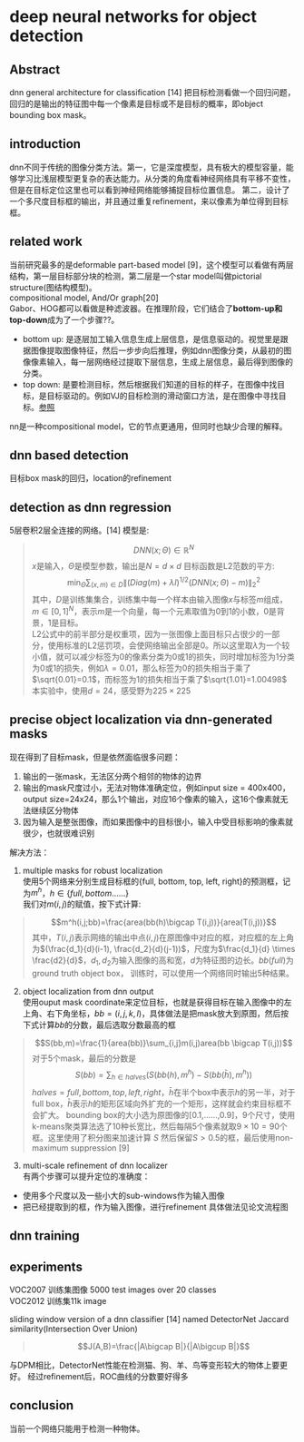 # deep neural networks for object detection

## Abstract
dnn general architecture for classification [14]
把目标检测看做一个回归问题，回归的是输出的特征图中每一个像素是目标或不是目标的概率，即object bounding box mask。

## introduction
dnn不同于传统的图像分类方法。第一，它是深度模型，具有极大的模型容量，能够学习比浅层模型更复杂的表达能力。从分类的角度看神经网络具有平移不变性，但是在目标定位这里也可以看到神经网络能够捕捉目标位置信息。
第二，设计了一个多尺度目标框的输出，并且通过重复refinement，来以像素为单位得到目标框。

## related work
当前研究最多的是deformable part-based model [9]，这个模型可以看做有两层结构，第一层目标部分块的检测，第二层是一个star model叫做pictorial structure(图结构模型)。  
compositional model, And/Or graph[20]  
Gabor、HOG都可以看做是种滤波器。在推理阶段，它们结合了**bottom-up和top-down**成为了一个步骤??。  
- bottom up: 是逐层加工输入信息生成上层信息，是信息驱动的。视觉里是跟据图像提取图像特征，然后一步步向后推理，例如dnn图像分类，从最初的图像像素输入，每一层网络经过提取下层信息，生成上层信息，最后得到图像的分类。  
- top down: 是要检测目标，然后根据我们知道的目标的样子，在图像中找目标，是目标驱动的。例如VJ的目标检测的滑动窗口方法，是在图像中寻找目标。[参照](http://daily.zhihu.com/story/9278873)   

nn是一种compositional model，它的节点更通用，但同时也缺少合理的解释。

## dnn based detection
目标box mask的回归，location的refinement

## detection as dnn regression
5层卷积2层全连接的网络。[14]
模型是:
> $$DNN(x; \Theta) \in \mathbb{R}^N $$
$x$是输入，$\Theta$是模型参数，输出是$N=d \times d$
目标函数是L2范数的平方:
> $$\min_\Theta \sum_{(x,m)\in D} \| (Diag(m) + \lambda I)^{{1}/{2}} (DNN(x;\Theta)-m)\|_2^2$$
其中，$D$是训练集集合，训练集中每一个样本由输入图像$x$与标签$m$组成，$m\in [0,1]^N$，表示$m$是一个向量，每一个元素取值为0到1的小数，0是背景，1是目标。  
L2公式中的前半部分是权重项，因为一张图像上面目标只占很少的一部分，使用标准的L2惩罚项，会使网络输出全部是0。所以这里取$\lambda$为一个较小值，就可以减少标签为0的像素分类为0或1的损失，同时增加标签为1分类为0或1的损失，例如$\lambda=0.01$，那么标签为0的损失相当于乘了$\sqrt{0.01}=0.1$，而标签为1的损失相当于乘了$\sqrt{1.01}=1.00498$  
本实验中，使用$d=24$，感受野为$225\times225$

## precise object localization via dnn-generated masks
现在得到了目标mask，但是依然面临很多问题：
1. 输出的一张mask，无法区分两个相邻的物体的边界
2. 输出的mask尺度过小，无法对物体准确定位，例如input size = 400x400，output size=24x24，那么1个输出，对应16个像素的输入，这16个像素就无法继续区分物体
3. 因为输入是整张图像，而如果图像中的目标很小，输入中受目标影响的像素就很少，也就很难识别

解决方法：
1. multiple masks for robust localization  
使用5个网络来分别生成目标框的{full, bottom, top, left, right}的预测框，记为$m^h$，$h\in\{full,bottom……\}$  
我们对$m(i,j)$的赋值，按下式计算:
> $$m^h(i,j;bb)=\frac{area(bb(h)\bigcap T(i,j))}{area(T(i,j))}$$
其中，$T(i,j)$表示网络的输出中点$(i,j)$在原图像中对应的框，对应框的左上角为$(\frac{d_1}{d}(i-1), \frac{d_2}{d}(j-1))$，尺度为$\frac{d_1}{d} \times \frac{d2}{d}$，$d_1,d_2$为输入图像的高和宽，$d$为特征图的边长。$bb(full)$为 ground truth object box，
训练时，可以使用一个网络同时输出5种结果。

2. object localization from dnn output  
使用ouput mask coordinate来定位目标，也就是获得目标在输入图像中的左上角、右下角坐标，$bb=(i,j,k,l)$，具体做法是把mask放大到原图，然后按下式计算$bb$的分数，最后选取分数最高的框
> $$S(bb,m)=\frac{1}{area(bb)}\sum_{i,j}m(i,j)area(bb \bigcap T(i,j))$$
对于5个mask，最后的分数是
> $$S(bb)=\sum_{h \in halves} (S(bb(h),m^h) - S(bb(\bar{h}), m^h))$$
$halves={full,bottom,top,left,right}$，$\bar{h}$在半个box中表示$h$的另一半，对于full box，$\bar{h}$表示$h$的矩形区域向外扩充的一个矩形，这样就会约束目标框不会扩大。
bounding box的大小选为原图像的[0.1,……,0.9]，9个尺寸，使用k-means聚类算法选了10种长宽比，然后每隔5个像素就取$9 \times 10 = 90$个框。这里使用了积分图来加速计算 $S$
然后保留$S > 0.5$的框，最后使用non-maximum suppression [9]

3. multi-scale refinement of dnn localizer  
有两个步骤可以提升定位的准确度：
- 使用多个尺度以及一些小大的sub-windows作为输入图像  
- 把已经提取到的框，作为输入图像，进行refinement
具体做法见论文流程图

## dnn training

## experiments
VOC2007 训练集图像 5000 test images over 20 classes  
VOC2012 训练集11k image  

sliding window version of a dnn classifier [14]
named DetectorNet
Jaccard similarity(Intersection Over Union)
> $$J(A,B)=\frac{|A\bigcap B|}{|A\bigcup B|}$$

与DPM相比，DetectorNet性能在检测猫、狗、羊、鸟等变形较大的物体上要更好。
经过refinement后，ROC曲线的分数要好得多

## conclusion
当前一个网络只能用于检测一种物体。